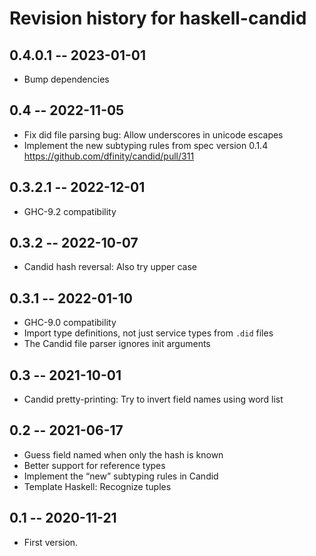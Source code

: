 # Revision history for haskell-candid

## 0.4.0.1 -- 2023-01-01

* Bump dependencies

## 0.4 -- 2022-11-05

* Fix did file parsing bug: Allow underscores in unicode escapes
* Implement the new subtyping rules from spec version 0.1.4
  https://github.com/dfinity/candid/pull/311

## 0.3.2.1 -- 2022-12-01

* GHC-9.2 compatibility

## 0.3.2 -- 2022-10-07

* Candid hash reversal: Also try upper case

## 0.3.1 -- 2022-01-10

* GHC-9.0 compatibility
* Import type definitions, not just service types from `.did` files
* The Candid file parser ignores init arguments

## 0.3 -- 2021-10-01

* Candid pretty-printing: Try to invert field names using word list

## 0.2 -- 2021-06-17

* Guess field named when only the hash is known
* Better support for reference types
* Implement the “new” subtyping rules in Candid
* Template Haskell: Recognize tuples

## 0.1 -- 2020-11-21

* First version.
